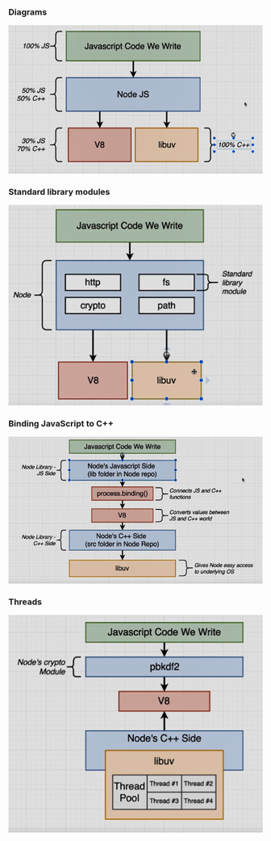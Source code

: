 
### Diagrams
![diagrams](./nodejs.png)
### Standard library modules
![standard library modules](./standardLibraryModules.png)
### Binding JavaScript to C++
![Binding JavaScript to C++](./bindingJsToC++.png)
### Threads
![Threads](./threads.png)

